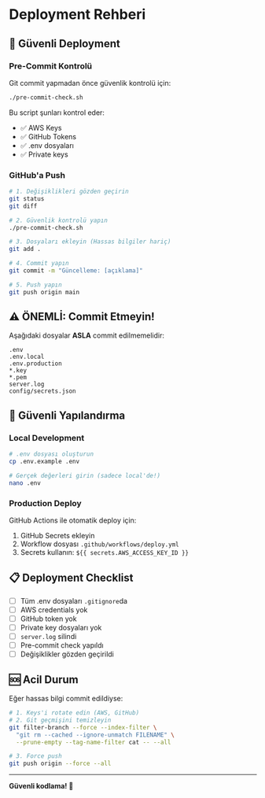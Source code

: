 # Deployment Rehberi

## 🚀 Güvenli Deployment

### Pre-Commit Kontrolü

Git commit yapmadan önce güvenlik kontrolü için:

```bash
./pre-commit-check.sh
```

Bu script şunları kontrol eder:
- ✅ AWS Keys
- ✅ GitHub Tokens
- ✅ .env dosyaları
- ✅ Private keys

### GitHub'a Push

```bash
# 1. Değişiklikleri gözden geçirin
git status
git diff

# 2. Güvenlik kontrolü yapın
./pre-commit-check.sh

# 3. Dosyaları ekleyin (Hassas bilgiler hariç)
git add .

# 4. Commit yapın
git commit -m "Güncelleme: [açıklama]"

# 5. Push yapın
git push origin main
```

## ⚠️ ÖNEMLİ: Commit Etmeyin!

Aşağıdaki dosyalar **ASLA** commit edilmemelidir:

```
.env
.env.local
.env.production
*.key
*.pem
server.log
config/secrets.json
```

## 🔐 Güvenli Yapılandırma

### Local Development

```bash
# .env dosyası oluşturun
cp .env.example .env

# Gerçek değerleri girin (sadece local'de!)
nano .env
```

### Production Deploy

GitHub Actions ile otomatik deploy için:

1. GitHub Secrets ekleyin
2. Workflow dosyası `.github/workflows/deploy.yml`
3. Secrets kullanın: `${{ secrets.AWS_ACCESS_KEY_ID }}`

## 📋 Deployment Checklist

- [ ] Tüm .env dosyaları `.gitignore`da
- [ ] AWS credentials yok
- [ ] GitHub token yok
- [ ] Private key dosyaları yok
- [ ] `server.log` silindi
- [ ] Pre-commit check yapıldı
- [ ] Değişiklikler gözden geçirildi

## 🆘 Acil Durum

Eğer hassas bilgi commit edildiyse:

```bash
# 1. Keys'i rotate edin (AWS, GitHub)
# 2. Git geçmişini temizleyin
git filter-branch --force --index-filter \
  "git rm --cached --ignore-unmatch FILENAME" \
  --prune-empty --tag-name-filter cat -- --all

# 3. Force push
git push origin --force --all
```

---

**Güvenli kodlama! 🔐**
